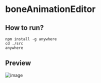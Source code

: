 # boneAnimationEditor

## How to run?

```
npm install -g anywhere
cd ./src
anywhere
```

## Preview

![image](https://user-images.githubusercontent.com/1589388/130556187-29007172-5580-487e-82d2-03a5d3a76b98.png)

